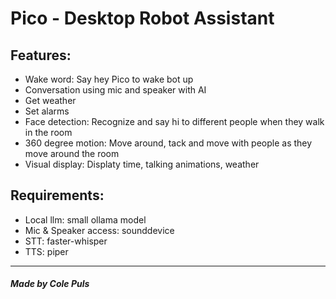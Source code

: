 # Pico - Desktop Robot Assistant

## Features:
- Wake word: Say hey Pico to wake bot up
- Conversation using mic and speaker with AI
- Get weather
- Set alarms
- Face detection: Recognize and say hi to different people when they walk in the room
- 360 degree motion: Move around, tack and move with people as they move around the room
- Visual display: Displaty time, talking animations, weather

## Requirements:
- Local llm: small ollama model
- Mic & Speaker access: sounddevice
- STT: faster-whisper
- TTS: piper

---

##### Made by Cole Puls
